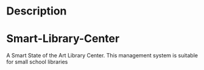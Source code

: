 # Description
# Smart-Library-Center
A Smart State of the Art Library Center.
This management system is suitable for small school libraries

